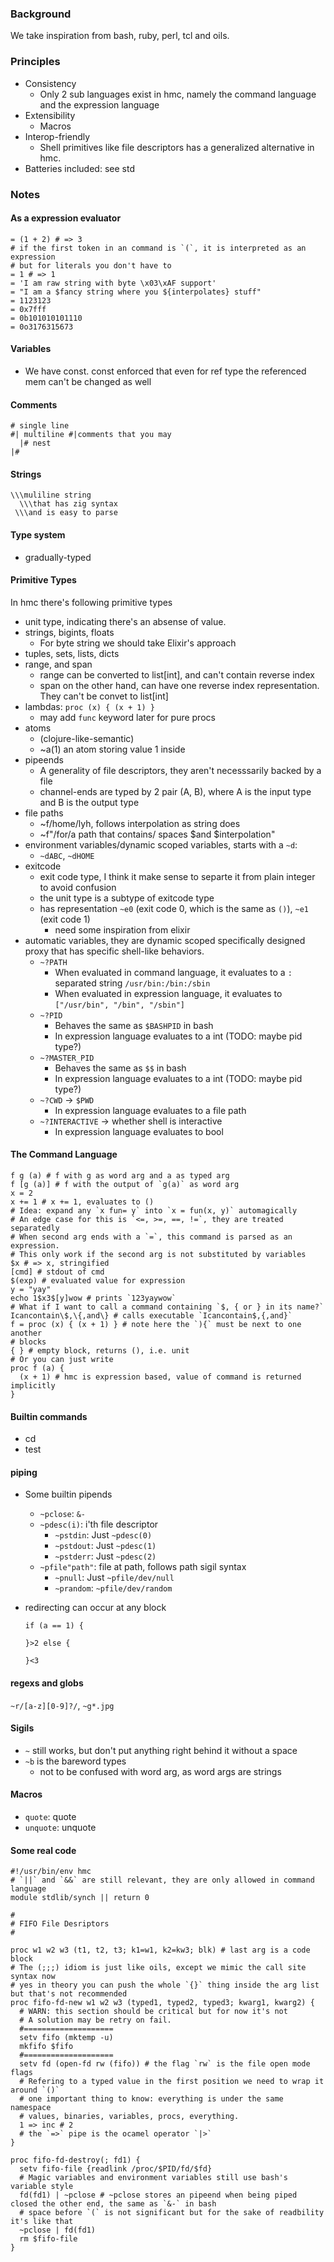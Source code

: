 ### Background
We take inspiration from bash, ruby, perl, tcl and oils. 

### Principles
- Consistency
  - Only 2 sub languages exist in hmc, namely the command language and the expression language
- Extensibility
  - Macros
- Interop-friendly
  - Shell primitives like file descriptors has a generalized alternative in hmc.
- Batteries included: see std
### Notes
#### As a expression evaluator
```
= (1 + 2) # => 3
# if the first token in an command is `(`, it is interpreted as an expression
# but for literals you don't have to
= 1 # => 1
= 'I am raw string with byte \x03\xAF support'
= "I am a $fancy string where you ${interpolates} stuff"
= 1123123
= 0x7fff
= 0b101010101110
= 0o3176315673
```

#### Variables
- We have const. const enforced that even for ref type the referenced mem can't be changed as well

#### Comments
```
# single line
#| multiline #|comments that you may
  |# nest
|#
```

#### Strings
```
\\\muliline string
  \\\that has zig syntax
 \\\and is easy to parse
```

#### Type system
- gradually-typed

#### Primitive Types
In hmc there's following primitive types
- unit type, indicating there's an absense of value.
- strings, bigints, floats
  - For byte string we should take Elixir's approach
- tuples, sets, lists, dicts
- range, and span 
  - range can be converted to list[int], and can't contain reverse index
  - span on the other hand, can have one reverse index representation. They can't be convet to list[int]
- lambdas: `proc (x) { (x + 1) }`
  - may add `func` keyword later for pure procs
- atoms 
  - (clojure-like-semantic)
  - ~a(1) an atom storing value 1 inside
- pipeends
  - A generality of file descriptors, they aren't necesssarily backed by a file
  - channel-ends are typed by 2 pair (A, B), where A is the input type and B is the output type
- file paths
  - ~f/home/lyh, follows interpolation as string does
  - ~f"/for/a path that contains/ spaces $and $interpolation"
- environment variables/dynamic scoped variables, starts with a `~d`:
  - `~dABC`, `~dHOME`
- exitcode
  - exit code type, I think it make sense to separte it from plain integer to avoid confusion
  - the unit type is a subtype of exitcode type
  - has representation `~e0` (exit code 0, which is the same as `()`), `~e1` (exit code 1)
    - need some inspiration from elixir
- automatic variables, they are dynamic scoped specifically designed proxy that has specific shell-like behaviors.
  - `~?PATH`
    - When evaluated in command language, it evaluates to a `:` separated string `/usr/bin:/bin:/sbin`
    - When evaluated in expression language, it evaluates to `["/usr/bin", "/bin", "/sbin"]`
  - `~?PID`
    - Behaves the same as `$BASHPID` in bash
    - In expression language evaluates to a int (TODO: maybe pid type?)
  - `~?MASTER_PID`
    - Behaves the same as `$$` in bash
    - In expression language evaluates to a int (TODO: maybe pid type?)
  - `~?CWD` -> `$PWD`
    - In expression language evaluates to a file path
  - `~?INTERACTIVE` -> whether shell is interactive 
    - In expression language evaluates to bool

#### The Command Language

```
f g (a) # f with g as word arg and a as typed arg
f [g (a)] # f with the output of `g(a)` as word arg
x = 2
x += 1 # x += 1, evaluates to ()
# Idea: expand any `x fun= y` into `x = fun(x, y)` automagically
# An edge case for this is `<=, >=, ==, !=`, they are treated separatedly
# When second arg ends with a `=`, this command is parsed as an expression.
# This only work if the second arg is not substituted by variables
$x # => x, stringified
[cmd] # stdout of cmd
$(exp) # evaluated value for expression
y = "yay"
echo 1$x3$[y]wow # prints `123yaywow`
# What if I want to call a command containing `$, { or } in its name?`
Icancontain\$,\{,and\} # calls executable `Icancontain$,{,and}`
f = proc (x) { (x + 1) } # note here the `){` must be next to one another
# blocks
{ } # empty block, returns (), i.e. unit
# Or you can just write 
proc f (a) {
  (x + 1) # hmc is expression based, value of command is returned implicitly
}
```

#### Builtin commands
- cd
- test

#### piping

- Some builtin pipends
  - `~pclose`: `&-`
  - `~pdesc(i)`: i'th file descriptor
    - `~pstdin`: Just `~pdesc(0)` 
    - `~pstdout`: Just `~pdesc(1)` 
    - `~pstderr`: Just `~pdesc(2)` 
  - `~pfile"path"`: file at path, follows path sigil syntax
    - `~pnull`: Just `~pfile/dev/null`
    - `~prandom`: `~pfile/dev/random`

- redirecting can occur at any block 
  ```
  if (a == 1) {

  }>2 else {

  }<3
  ```
#### regexs and globs
  `~r/[a-z][0-9]?/`, `~g*.jpg`

#### Sigils
- `~` still works, but don't put anything right behind it without a space
- `~b` is the bareword types
  - not to be confused with word arg, as word args are strings

#### Macros
 - `quote`: quote
 - `unquote`: unquote

#### Some real code

```
#!/usr/bin/env hmc
# `||` and `&&` are still relevant, they are only allowed in command language
module stdlib/synch || return 0

#
# FIFO File Desriptors
#

proc w1 w2 w3 (t1, t2, t3; k1=w1, k2=kw3; blk) # last arg is a code block
# The (;;;) idiom is just like oils, except we mimic the call site syntax now
# yes in theory you can push the whole `{}` thing inside the arg list but that's not recommended
proc fifo-fd-new w1 w2 w3 (typed1, typed2, typed3; kwarg1, kwarg2) {
  # WARN: this section should be critical but for now it's not
  # A solution may be retry on fail.
  #====================
  setv fifo (mktemp -u)
  mkfifo $fifo
  #====================
  setv fd (open-fd rw (fifo)) # the flag `rw` is the file open mode flags
  # Refering to a typed value in the first position we need to wrap it around `()`
  # one important thing to know: everything is under the same namespace
  # values, binaries, variables, procs, everything.
  1 => inc # 2
  # the `=>` pipe is the ocamel operator `|>`
}

proc fifo-fd-destroy(; fd1) {
  setv fifo-file {readlink /proc/$PID/fd/$fd}
  # Magic variables and environment variables still use bash's variable style
  fd(fd1) | ~pclose # ~pclose stores an pipeend when being piped closed the other end, the same as `&-` in bash
  # space before `(` is not significant but for the sake of readbility it's like that
  ~pclose | fd(fd1)
  rm $fifo-file
}
```
